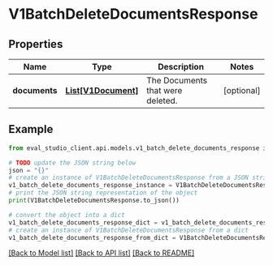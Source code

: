 # V1BatchDeleteDocumentsResponse


## Properties

Name | Type | Description | Notes
------------ | ------------- | ------------- | -------------
**documents** | [**List[V1Document]**](V1Document.md) | The Documents that were deleted. | [optional] 

## Example

```python
from eval_studio_client.api.models.v1_batch_delete_documents_response import V1BatchDeleteDocumentsResponse

# TODO update the JSON string below
json = "{}"
# create an instance of V1BatchDeleteDocumentsResponse from a JSON string
v1_batch_delete_documents_response_instance = V1BatchDeleteDocumentsResponse.from_json(json)
# print the JSON string representation of the object
print(V1BatchDeleteDocumentsResponse.to_json())

# convert the object into a dict
v1_batch_delete_documents_response_dict = v1_batch_delete_documents_response_instance.to_dict()
# create an instance of V1BatchDeleteDocumentsResponse from a dict
v1_batch_delete_documents_response_from_dict = V1BatchDeleteDocumentsResponse.from_dict(v1_batch_delete_documents_response_dict)
```
[[Back to Model list]](../README.md#documentation-for-models) [[Back to API list]](../README.md#documentation-for-api-endpoints) [[Back to README]](../README.md)


